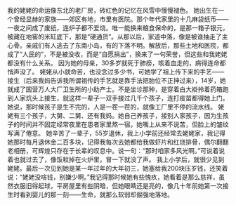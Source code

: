 我的姥姥的命运像东北的老厂房，砖红色的记忆在风雪中慢慢褪色。
她出生在一个曾经显赫的家族——郊区有地，市里有医院。那个年代家里的十几麻袋纸币——一夜之间成了废纸，连炉子都不爱烧。唯一能换来粮食保命的，是那一箱子银元，被藏在地窖的米缸底下，那是“硬通货”。从那以后，家道中落，像是被谁抽走了主心骨。亲戚们有人逃去了东南小岛，有的下落不明。解放后，那些土地和医院，都成了“人民的”，不是被没收，而是“自愿捐出”，换来了一句荣誉，但这些和我姥姥都没有什么关系。
因为她的母亲，30多岁就死于肺痨，咳着血走的，病得连命都悄声没了。
姥姥从小就命苦，也没念过多少书，可她学了祖上传下来的手艺——接生（后来我妈告诉我所谓祖传的手艺就是靠手法把胎位不正抻过来），14岁，她就成了国营万人大厂卫生所的小助产士。不是坐诊那种，是穿着白大褂拎着药箱跑到人家炕头上接生，就这样一辈子一双手接过几千个孩子，连打疫苗都得她上门。她说，那时候孩子是生不完的，人是一茬一茬的，就像工厂里不停的流水线。
姥姥有三个孩子，大舅、二舅、还有我妈。她自己养孩子，接别人家孩子，因为生孩子的时间并不固定经常夜里在患者家里熬一宿。她嘴上从来不说苦，但脸上的皱纹写满了倦意。
她辛苦了一辈子，55岁退休，我上小学前还经常去姥姥家，我记得她那时每月退休金二百多块，记得我每次去她都给我做虾片和红烧排骨，偶尔翻翻老相册，可辉煌只存在于长辈的叹息中。说一句：“那时咱家多风光啊。”可说着说着也就过去了，像饭粒掉在火炉里，冒一下就没了声。
我上小学后，就很少见到姥姥。最后一次见到她是某一年过年的大年初三，她塞给我200块压岁钱，还笑着说：“姥姥没啥钱，别嫌少啊。”我记得那时候她有些愧疚，她看着是那么慈祥，虽然衣服旧得起球，平房屋里有些阴暗，但她眼睛还是亮的，像几十年前她第一次接生时看到婴儿的那一刻——生命，就那么软弱却倔强地落地。